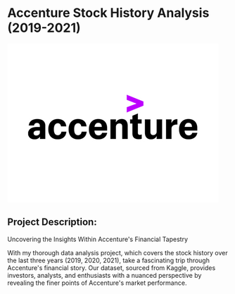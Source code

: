 # Accenture Stock History Analysis (2019-2021)

![](Accenture_img.jpg)

## Project Description:
Uncovering the Insights Within Accenture's Financial Tapestry 

With my thorough data analysis project, which covers the stock history over the last three years (2019, 2020, 2021), take a fascinating trip through Accenture's financial story. Our dataset, sourced from Kaggle, provides investors, analysts, and enthusiasts with a nuanced perspective by revealing the finer points of Accenture's market performance.
